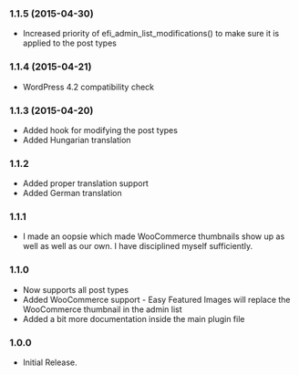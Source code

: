 ### 1.1.5 (2015-04-30)

- Increased priority of efi_admin_list_modifications() to make sure it is applied to the post types

### 1.1.4 (2015-04-21)

- WordPress 4.2 compatibility check

### 1.1.3 (2015-04-20)

- Added hook for modifying the post types
- Added Hungarian translation

### 1.1.2

- Added proper translation support
- Added German translation

### 1.1.1

- I made an oopsie which made WooCommerce thumbnails show up as well as well as our own. I have disciplined myself sufficiently.

### 1.1.0

- Now supports all post types
- Added WooCommerce support - Easy Featured Images will replace the WooCommerce thumbnail in the admin list
- Added a bit more documentation inside the main plugin file

### 1.0.0

- Initial Release.
